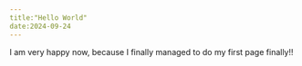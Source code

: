 ```yaml
---
title:"Hello World"
date:2024-09-24
---
```

I am very happy now, because I finally managed to do my first page finally!!

